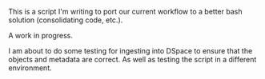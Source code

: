 This is a script I'm writing to port our current workflow to a better bash solution (consolidating code, etc.). 

A work in progress.

I am about to do some testing for ingesting into DSpace to ensure that the objects and metadata are correct. As well as testing the script in a different environment.
